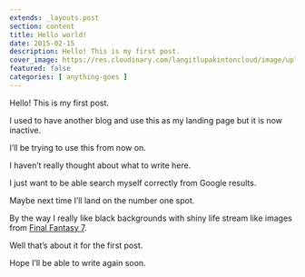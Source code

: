 ```yaml
---
extends: _layouts.post
section: content
title: Hello world!
date: 2015-02-15
description: Hello! This is my first post.
cover_image: https://res.cloudinary.com/langitlupakintoncloud/image/upload/w_800/hugo/jcos.io/stock1_kidyhu.jpg
featured: false
categories: [ anything-goes ]
---
```


Hello! This is my first post.

I used to have another blog and use this as my landing page but it is now inactive.

I’ll be trying to use this from now on.

I haven’t really thought about what to write here.

I just want to be able search myself correctly from Google results.

Maybe next time I’ll land on the number one spot.

By the way I really like black backgrounds with shiny life stream like images from [Final Fantasy 7](http://en.wikipedia.org/wiki/Final_Fantasy_VII).

Well that’s about it for the first post.

Hope I’ll be able to write again soon.
